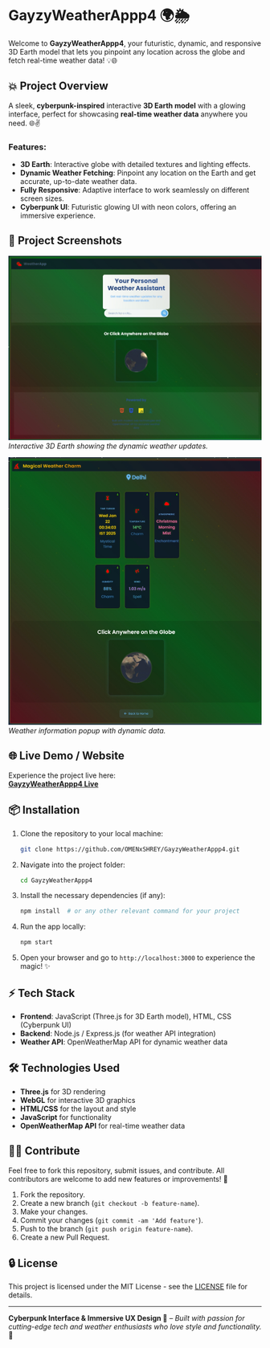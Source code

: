 # **GayzyWeatherAppp4** 🌍🌦️

Welcome to **GayzyWeatherAppp4**, your futuristic, dynamic, and responsive 3D Earth model that lets you pinpoint any location across the globe and fetch real-time weather data! 💡🌐

## 💥 **Project Overview**

A sleek, **cyberpunk-inspired** interactive **3D Earth model** with a glowing interface, perfect for showcasing **real-time weather data** anywhere you need. 🌐✌️

### Features:
- **3D Earth**: Interactive globe with detailed textures and lighting effects.
- **Dynamic Weather Fetching**: Pinpoint any location on the Earth and get accurate, up-to-date weather data.
- **Fully Responsive**: Adaptive interface to work seamlessly on different screen sizes.
- **Cyberpunk UI**: Futuristic glowing UI with neon colors, offering an immersive experience.

## 🚀 **Project Screenshots**

![3D Earth Model](src/main/webapp/images/earth_model.png)
*Interactive 3D Earth showing the dynamic weather updates.*

![Weather Info Panel](src/main/webapp/images/weather_panel.png)
*Weather information popup with dynamic data.*

## 🌐 **Live Demo / Website**

Experience the project live here:  
[**GayzyWeatherAppp4 Live**](https://example.com)

## 📦 **Installation**

1. Clone the repository to your local machine:
    ```bash
    git clone https://github.com/OMENxSHREY/GayzyWeatherAppp4.git
    ```

2. Navigate into the project folder:
    ```bash
    cd GayzyWeatherAppp4
    ```

3. Install the necessary dependencies (if any):
    ```bash
    npm install  # or any other relevant command for your project
    ```

4. Run the app locally:
    ```bash
    npm start
    ```

5. Open your browser and go to `http://localhost:3000` to experience the magic! ✨

## ⚡ **Tech Stack**
- **Frontend**: JavaScript (Three.js for 3D Earth model), HTML, CSS (Cyberpunk UI)
- **Backend**: Node.js / Express.js (for weather API integration)
- **Weather API**: OpenWeatherMap API for dynamic weather data

## 🛠 **Technologies Used**
- **Three.js** for 3D rendering
- **WebGL** for interactive 3D graphics
- **HTML/CSS** for the layout and style
- **JavaScript** for functionality
- **OpenWeatherMap API** for real-time weather data

## 🏄‍♂️ **Contribute**
Feel free to fork this repository, submit issues, and contribute. All contributors are welcome to add new features or improvements! 🌟

1. Fork the repository.
2. Create a new branch (`git checkout -b feature-name`).
3. Make your changes.
4. Commit your changes (`git commit -am 'Add feature'`).
5. Push to the branch (`git push origin feature-name`).
6. Create a new Pull Request.

## 🔒 **License**

This project is licensed under the MIT License - see the [LICENSE](LICENSE) file for details.

---

**Cyberpunk Interface & Immersive UX Design 🔮** – *Built with passion for cutting-edge tech and weather enthusiasts who love style and functionality.* 🌈
